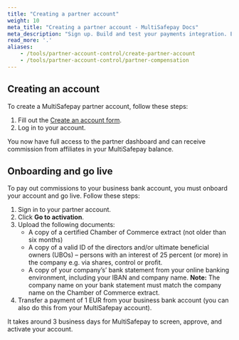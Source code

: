 ```yaml
---
title: "Creating a partner account"
weight: 10
meta_title: "Creating a partner account - MultiSafepay Docs"
meta_description: "Sign up. Build and test your payments integration. Explore our products and services. Use our API Reference, SDKs, and wrappers. Get support."
read_more: '.'
aliases:    
    - /tools/partner-account-control/create-partner-account
    - /tools/partner-account-control/partner-compensation
---
```

## Creating an account
To create a MultiSafepay partner account, follow these steps:

1. Fill out the [Create an account form](https://merchant.multisafepay.com/signup?partner).
2. Log in to your account.

You now have full access to the partner dashboard and can receive commission from affiliates in your MultiSafepay balance.

## Onboarding and go live

To pay out commissions to your business bank account, you must onboard your account and go live. Follow these steps:

1. Sign in to your partner account.
2. Click **Go to activation**.
3. Upload the following documents:
    - A copy of a certified Chamber of Commerce extract (not older than six months)
    - A copy of a valid ID of the directors and/or ultimate beneficial owners (UBOs) – persons with an interest of 25 percent (or more) in the company e.g. via shares, control or profit.
    - A copy of your company’s’ bank statement from your online banking environment, including your IBAN and company name. **Note:** The company name on your bank statement must match the company name on the Chamber of Commerce extract.
4. Transfer a payment of 1 EUR from your business bank account (you can also do this from your MultiSafepay account).

It takes around 3 business days for MultiSafepay to screen, approve, and activate your account.